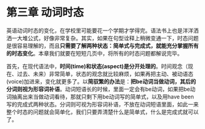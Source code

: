 # 第三章 动词时态

英语动词时态的变化，在学校里可能要花一个学期才学得完。语法书上也是洋洋洒洒一大堆公式，好像非常复杂。其实，如果在句型诠释上稍微变通一下，时态问题是很容易理解的，而且**只需要了解两种状态：简单式与完成式，就能充分掌握所有的时态变化**。本章我们就要在短短几页中，将所有的时态问题都解说完毕。

首先，在现代语法中，**时间(time)和状态(aspect)是分开处理的**。时间观念（现在、过去、未来）非常简单，状态的观念就比较麻烦，如果再把主动、被动语态(voice)加进来，变化就更多了。以**简驭繁的办法**是：**把be动词当做动词，其后的分词则视为形容词补语**。动词短语长的时候，里面一定会有be动词，如果把be动词抽离出来当做动词看待，那就只剩下用be动词写的简单式，以及用have been写的完成式两种状态。分词则可视为形容词补语，不放在动词短语里面，如此一来整个时态的问题就会简单化，我们只要弄清楚什么是简单式，什么是完成式就可以了。